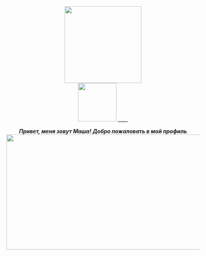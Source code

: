 <div id="header" align="center">
  <img src="https://media.giphy.com/media/cmCEsJZHYBPels360q/giphy.gif" width="200"/>
</div>
<div id="badges" align="center">
  <img src="https://komarev.com/ghpvc/?username=MariiaGudkova&style=plastic-square&color=blueviolet" alt="" width="100"/>
  ____
</div>


<div align="center">
  
***Привет, меня зовут Маша! Добро пожаловать в мой профиль*** 
  <img src="https://media.giphy.com/media/sk6yL9EGVeAcE/giphy.gif" width="600" height="300"/>
</div>


